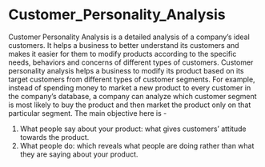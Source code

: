 # Customer_Personality_Analysis


Customer Personality Analysis is a detailed analysis of a company’s ideal customers. It helps a business to better understand its customers and makes it easier for them to modify products according to the specific needs, behaviors and concerns of different types of customers.
Customer personality analysis helps a business to modify its product based on its target customers from different types of customer segments. For example, instead of spending money to market a new product to every customer in the company’s database, a company can analyze which customer segment is most likely to buy the product and then market the product only on that particular segment.
The main objective here is -

1) What people say about your product: what gives customers’ attitude towards the product.
2) What people do: which reveals what people are doing rather than what they are saying about your product.
